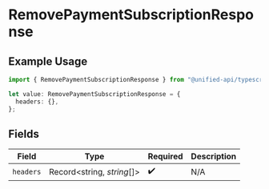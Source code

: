 # RemovePaymentSubscriptionResponse

## Example Usage

```typescript
import { RemovePaymentSubscriptionResponse } from "@unified-api/typescript-sdk/sdk/models/operations";

let value: RemovePaymentSubscriptionResponse = {
  headers: {},
};
```

## Fields

| Field                      | Type                       | Required                   | Description                |
| -------------------------- | -------------------------- | -------------------------- | -------------------------- |
| `headers`                  | Record<string, *string*[]> | :heavy_check_mark:         | N/A                        |